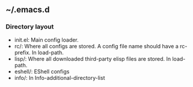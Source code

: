 ## ~/.emacs.d

### Directory layout

* init.el: Main config loader.
* rc/: Where all configs are stored. A config file name should have a rc- prefix. In load-path.
* lisp/: Where all downloaded third-party elisp files are stored. In load-path.
* eshell/: EShell configs
* info/: In Info-additional-directory-list
